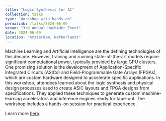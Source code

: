 ```yaml
---
title: "Logic Synthesis for AI"
collection: talks
type: "Workshop with hands-on"
permalink: /talks/2024-06-09
venue: "3rd Annual Hack4Her Event"
date: 2024-06-09
location: "Amsterdam, Netherlands"
---
```


Machine Learning and Artificial Intelligence are the defining technologies of this decade. However, training and running state-of-the-art models require significant computational power, typically provided by large GPU clusters. One promising solution is the development of Application-Specific Integrated Circuits (ASICs) and Field-Programmable Gate Arrays (FPGAs), which are custom hardware designed to accelerate specific applications. In this workshop, attendees learned about the logic synthesis and physical design processes used to create ASIC layouts and FPGA designs from specifications. They applied these techniques to generate custom machine-learning accelerators and inference engines ready for tape-out. The workshop includes a hands-on session for practical experience.

Learn more [here](https://hack4her.github.io/2024_workshops.html).
